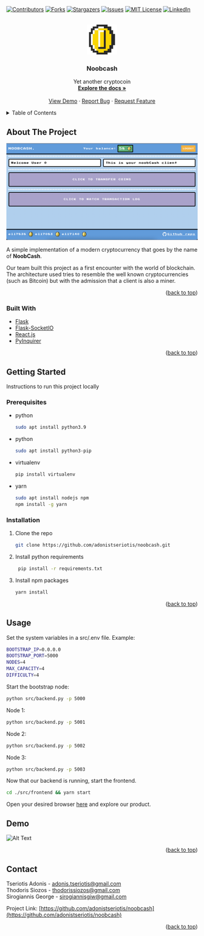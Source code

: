 <div id="top"></div>

<!-- PROJECT SHIELDS -->
[![Contributors][contributors-shield]][contributors-url]
[![Forks][forks-shield]][forks-url]
[![Stargazers][stars-shield]][stars-url]
[![Issues][issues-shield]][issues-url]
[![MIT License][license-shield]][license-url]
[![LinkedIn][linkedin-shield]][linkedin-url]



<!-- PROJECT LOGO -->
<br />
<div align="center">
  <a href="https://github.com/adonistseriotis/noobcash">
    <img src="src/frontend/src/assets/images/coin.png" alt="Logo" width="80" height="80">
  </a>

  <h3 align="center">Noobcash</h3>

  <p align="center">
    Yet another cryptocoin
    <br />
    <a href="https://github.com/adonistseriotis/noobcash"><strong>Explore the docs »</strong></a>
    <br />
    <br />
    <a href="https://github.com/adonistseriotis/noobcash#demo">View Demo</a>
    ·
    <a href="https://github.com/adonistseriotis/noobcash/issues">Report Bug</a>
    ·
    <a href="https://github.com/adonistseriotis/noobcash/issues">Request Feature</a>
  </p>
</div>



<!-- TABLE OF CONTENTS -->
<details>
  <summary>Table of Contents</summary>
  <ol>
    <li>
      <a href="#about-the-project">About The Project</a>
      <ul>
        <li><a href="#built-with">Built With</a></li>
      </ul>
    </li>
    <li>
      <a href="#getting-started">Getting Started</a>
      <ul>
        <li><a href="#prerequisites">Prerequisites</a></li>
        <li><a href="#installation">Installation</a></li>
      </ul>
    </li>
    <li><a href="#usage">Usage</a></li>
    <li><a href="#demo">Demo</a></li>
    <li><a href="#contact">Contact</a></li>
  </ol>
</details>



<!-- ABOUT THE PROJECT -->
## About The Project

[![Product Name Screen Shot][product-screenshot]](https://example.com)

A simple implementation of a modern cryptocurrency that goes by the name of <b>NoobCash</b>.

Our team built this project as a first encounter with the world of blockchain. The architecture used tries to resemble the well known cryptocurrencies (such as Bitcoin) but with the admission that a client is also a miner.

<p align="right">(<a href="#top">back to top</a>)</p>



### Built With


* [Flask](https://flask.palletsprojects.com/en/2.1.x/)
* [Flask-SocketIO](https://flask-socketio.readthedocs.io/en/latest/)
* [React.js](https://reactjs.org/)
* [PyInquirer](https://inquirerpy.readthedocs.io/en/latest/)

<p align="right">(<a href="#top">back to top</a>)</p>



<!-- GETTING STARTED -->
## Getting Started
Instructions to run this project locally
### Prerequisites


* python
  ```sh
  sudo apt install python3.9
  ```
  
* python
  ```sh
  sudo apt install python3-pip
  ```
  
* virtualenv
  ```sh
  pip install virtualenv
  ```

* yarn
  ```sh
  sudo apt install nodejs npm
  npm install -g yarn
  ```


### Installation

1. Clone the repo
   ```sh
   git clone https://github.com/adonistseriotis/noobcash.git
   ```
2. Install python requirements
   ```sh
    pip install -r requirements.txt
   ```
3. Install npm packages
   ```sh
   yarn install
   ```

<p align="right">(<a href="#top">back to top</a>)</p>



<!-- USAGE EXAMPLES -->
## Usage

Set the system variables in a src/.env file. Example:
```sh
BOOTSTRAP_IP=0.0.0.0
BOOTSTRAP_PORT=5000
NODES=4
MAX_CAPACITY=4
DIFFICULTY=4
```

Start the bootstrap node:
```sh
python src/backend.py -p 5000
```

Node 1:
```sh
python src/backend.py -p 5001
```

Node 2:
```sh
python src/backend.py -p 5002
```

Node 3:
```sh
python src/backend.py -p 5003
```

Now that our backend is running, start the frontend.
```sh
cd ./src/frontend && yarn start
```

Open your desired browser <a href="http://localhost:3000">here</a> and explore our product.

## Demo
![Alt Text](assets/demo.gif)

<p align="right">(<a href="#top">back to top</a>)</p>

<!-- CONTACT -->
## Contact

Tseriotis Adonis - adonis.tseriotis@gmail.com <br/>
Thodoris Siozos - thodorissiozos@gmail.com <br/>
Sirogiannis George - sirogiannisgiw@gmail.com <br/>

Project Link: [https://github.com/adonistseriotis/noobcash](https://github.com/adonistseriotis/noobcash)

<p align="right">(<a href="#top">back to top</a>)</p>


<!-- MARKDOWN LINKS & IMAGES -->
<!-- https://www.markdownguide.org/basic-syntax/#reference-style-links -->
[contributors-shield]: https://img.shields.io/github/contributors/adonistseriotis/noobcash.svg?style=for-the-badge
[contributors-url]: https://github.com/adonistseriotis/noobcash/graphs/contributors
[forks-shield]: https://img.shields.io/github/forks/adonistseriotis/noobcash.svg?style=for-the-badge
[forks-url]: https://github.com/adonistseriotis/noobcash/network/members
[stars-shield]: https://img.shields.io/github/stars/adonistseriotis/noobcash.svg?style=for-the-badge
[stars-url]: https://github.com/adonistseriotis/noobcash/stargazers
[issues-shield]: https://img.shields.io/github/issues/adonistseriotis/noobcash.svg?style=for-the-badge
[issues-url]: https://github.com/adonistseriotis/noobcash/issues
[license-shield]: https://img.shields.io/github/license/adonistseriotis/noobcash.svg?style=for-the-badge
[license-url]: https://github.com/adonistseriotis/noobcash/blob/master/LICENSE.txt
[linkedin-shield]: https://img.shields.io/badge/-LinkedIn-black.svg?style=for-the-badge&logo=linkedin&colorB=555
[linkedin-url]: https://www.linkedin.com/in/adonis-tseriotis-b4b5a7232/
[product-screenshot]: assets/screenshot.png